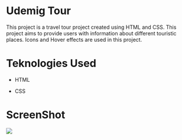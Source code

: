 # Udemig Tour

This project is a travel tour project created using HTML and CSS. This project aims to provide users with information about different touristic places. Icons and Hover effects are used in this project.

# Teknologies Used

- HTML

- CSS

# ScreenShot

<img src="udemig-tour.gif"/>
